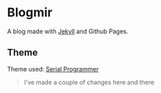 # Blogmir

A blog made with [Jekyll](https://jekyllrb.com/) and Github Pages.

## Theme

Theme used: [Serial Programmer](https://github.com/sharadcodes/jekyll-theme-serial-programmer)

> I've made a couple of changes here and there
